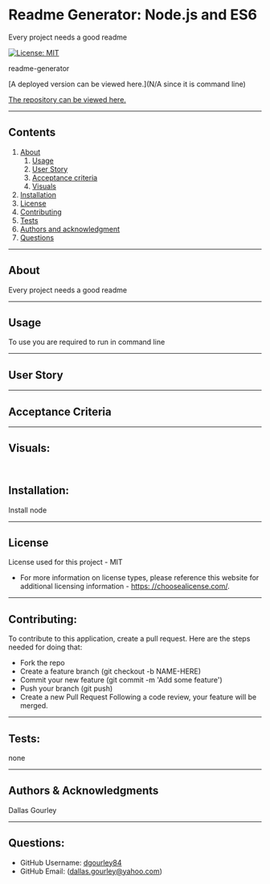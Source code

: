 
  
# Readme Generator: Node.js and ES6

  Every project needs a good readme

  [![License: MIT](https://img.shields.io/badge/License-MIT-yellow.svg)](https://opensource.org/licenses/MIT)

  readme-generator

  [A deployed version can be viewed here.](N/A since it is command line)

  [The repository can be viewed here.](https://github.com/dgourley84/07-Readme_Generator)

  ---
## Contents
1. [About](#about)
    1. [Usage](#usage)
    2. [User Story](#user-story)
    3. [Acceptance criteria](#acceptance-criteria)
    4. [Visuals](#visuals)
2. [Installation](#installation)
3. [License](#license)
4. [Contributing](#contributing)
5. [Tests](#tests)
6. [Authors and acknowledgment](#authors-and-acknowledgments)
7. [Questions](#questions)
---
## About

  Every project needs a good readme

---
## Usage
  
  To use you are required to run in command line

---
## User Story
  
---
## Acceptance Criteria
  
  
---
## Visuals:
  ![]()
---
## Installation:

  Install node

---
## License
  License used for this project - MIT
  * For more information on license types, please reference this website
  for additional licensing information - [https: //choosealicense.com/](https://choosealicense.com/).
---

## Contributing:

  To contribute to this application, create a pull request.
  Here are the steps needed for doing that:
  - Fork the repo
  - Create a feature branch (git checkout -b NAME-HERE)
  - Commit your new feature (git commit -m 'Add some feature')
  - Push your branch (git push)
  - Create a new Pull Request
  Following a code review, your feature will be merged.

---

## Tests:

  none

---
## Authors & Acknowledgments

  Dallas Gourley

---

## Questions:
* GitHub Username: [dgourley84](https://github.com/dgourley84)
* GitHub Email: (dallas.gourley@yahoo.com)


